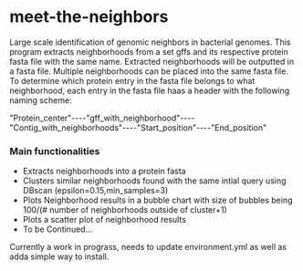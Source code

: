 # meet-the-neighbors
Large scale identification of genomic neighbors in bacterial genomes. This program extracts neighborhoods from a set gffs and its respective protein fasta file with the same name. Extracted neighborhoods will be outputted in a fasta file. Multiple neighborhoods can be placed into the same fasta file. To determine which protein entry in the fasta file belongs to what neighborhood, each entry in the fasta file haas a header with the following naming scheme:

"Protein_center"----"gff_with_neighborhood"----"Contig_with_neighborhoods"----"Start_position"----"End_position"

### Main functionalities

- Extracts neighborhoods into a protein fasta
- Clusters similar neighborhoods found with the same intial query using DBscan (epsilon=0.15,min_samples=3)
- Plots Neighborhood results in a bubble chart with size of bubbles being 100/(# number of neighborhoods outside of cluster+1)
- Plots a scatter plot of neighborhood results
- To be Continued...

Currently a work in prograss, needs to update environment.yml as well as adda simple way to install. 
